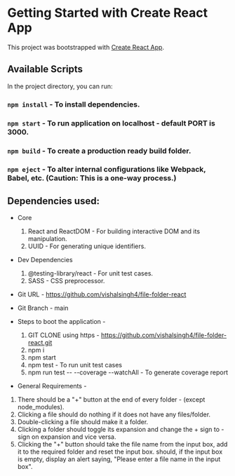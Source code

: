 # Getting Started with Create React App

This project was bootstrapped with [Create React App](https://github.com/facebook/create-react-app).

## Available Scripts

In the project directory, you can run:

### `npm install` - To install dependencies.
### `npm start` - To run application on localhost - default PORT is 3000.
### `npm build` - To create a production ready build folder.
### `npm eject`  - To alter internal configurations like Webpack, Babel, etc. (Caution: This is a one-way process.)

## Dependencies used:
- Core
    1. React and ReactDOM - For building interactive DOM and its manipulation.
    2. UUID - For generating unique identifiers.

- Dev Dependencies
    1. @testing-library/react - For unit test cases.
    2. SASS - CSS preprocessor.

- Git URL - https://github.com/vishalsingh4/file-folder-react

- Git Branch - main

- Steps to boot the application - 
    1. GIT CLONE using https  - https://github.com/vishalsingh4/file-folder-react.git
    2. npm i
    3. npm start
    4. npm test - To run unit test cases
    5. npm run test -- --coverage --watchAll - To generate coverage report


- General Requirements -
1. There should be a "+" button at the end of every folder - (except node_modules).
2. Clicking a file should do nothing if it does not have any files/folder.
3. Double-clicking a file should make it a folder.
4. Clicking a folder should toggle its expansion and change the + sign to - sign on expansion and vice versa.
5. Clicking the "+" button
    should take the file name from the input box, add it to the required folder and reset the input box.
    should, if the input box is empty, display an alert saying, "Please enter a file name in the input box".
